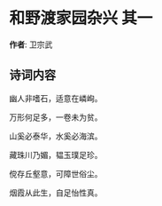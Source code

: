 # 和野渡家园杂兴  其一

**作者**: 卫宗武

## 诗词内容

幽人非嗜石，适意在嶙峋。

万形何足多，一卷未为贫。

山奚必泰华，水奚必海滨。

藏珠川乃媚，韫玉璞足珍。

傥存丘壑意，可障世俗尘。

烟霞从此生，自足怡性真。

